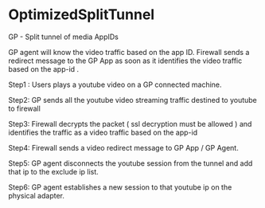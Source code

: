 # OptimizedSplitTunnel
GP - Split tunnel of media AppIDs


GP agent will know the video traffic based on the app ID. Firewall sends a redirect message to the GP App as soon as it identifies the video traffic based on the app-id .
 
Step1 : Users plays a youtube video on a GP connected machine.

Step2: GP sends all the youtube video streaming traffic destined to youtube to firewall

Step3: Firewall decrypts the packet ( ssl decryption must be allowed ) and identifies the traffic as a video traffic based on the app-id

Step4: Firewall sends a video redirect message to GP App / GP Agent.

Step5: GP agent disconnects the youtube session from the tunnel and add that ip to the exclude ip list.

Step6: GP agent establishes a new session to that youtube ip on the physical adapter.
